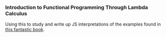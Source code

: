 ### Introduction to Functional Programming Through Lambda Calculus

Using this to study and write up JS interpretations of the examples found in [this fantastic book](https://www.amazon.com/gp/product/0486478831).

